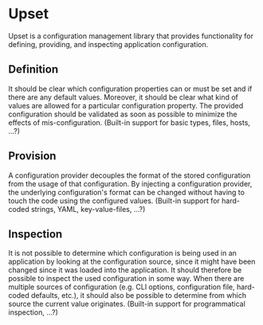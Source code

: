 # Upset

Upset is a configuration management library that provides
functionality for defining, providing, and inspecting application
configuration.

## Definition

It should be clear which configuration properties can or must be set
and if there are any default values. Moreover, it should be clear what
kind of values are allowed for a particular configuration
property. The provided configuration should be validated as soon as
possible to minimize the effects of mis-configuration. (Built-in
support for basic types, files, hosts, ...?)

## Provision

A configuration provider decouples the format of the stored
configuration from the usage of that configuration. By injecting a
configuration provider, the underlying configuration's format can be
changed without having to touch the code using the configured
values. (Built-in support for hard-coded strings, YAML,
key-value-files, ...?)

## Inspection

It is not possible to determine which configuration is being used in
an application by looking at the configuration source, since it might
have been changed since it was loaded into the application. It should
therefore be possible to inspect the used configuration in some
way. When there are multiple sources of configuration (e.g. CLI
options, configuration file, hard-coded defaults, etc.), it should
also be possible to determine from which source the current value
originates. (Built-in support for programmatical inspection, ...?)
